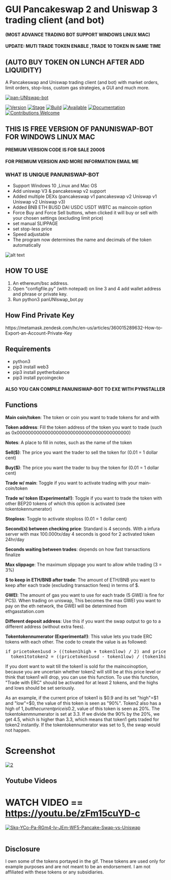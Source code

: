# GUI Pancakeswap 2 and Uniswap 3 trading client (and bot)
<H4>(MOST ADVANCE TRADING BOT SUPPORT WINDOWS LINUX MAC)</H4> 

<H4>UPDATE: MUTI TRADE TOKEN ENABLE ,TRADE 10 TOKEN IN SAME TIME </H4>

<H2>(AUTO BUY TOKEN ON LUNCH AFTER ADD LIQUIDITY)</H2>

A Pancakeswap and Uniswap trading client (and bot) with market orders, limit orders, stop-loss, custom gas strategies, a GUI and much more.

<a href="https://ibb.co/6Hs7WPt"><img src="https://i.ibb.co/QPm3KNH/pan-UNIswap-bot.jpg" alt="pan-UNIswap-bot" border="0"></a>

  
[![Version](https://img.shields.io/badge/Codename-BlackHat-red.svg?maxAge=259200)]()
[![Stage](https://img.shields.io/badge/Release-Stable-brightgreen.svg)]()
[![Build](https://img.shields.io/badge/Supported_OS-WINDOWS-orange.svg)]()
[![Available](https://img.shields.io/badge/Available-LINUX-orange.svg?maxAge=259200)]()
[![Documentation](https://img.shields.io/badge/PANUNISWAP-BOT-red.svg?maxAge=259200)]()
[![Contributions Welcome](https://img.shields.io/badge/Type-FREE-blue.svg?style=flat)]()


<H2> THIS IS FREE VERSION OF PANUNISWAP-BOT FOR WINDOWS LINUX MAC</H2>
<H4> PREMIUM VERSION CODE IS FOR SALE 2000$ </H4>
<H4> FOR PREMIUM VERSION AND MORE INFORMATION EMAIL ME </H4>

 
<H3>WHAT IS UNIQUE PANUNISWAP-BOT</h3>

- Support Windows 10 ,Linux and Mac OS
- Add uniswap V3 & pancakeswap v2 support
- Added multiple DEXs (pancakeswap v1 pancakeswap v2 Uniswap v1 Uniswap v2 Uniswap v3)
- Added BNB ETH BUSD DAI USDC USDT WBTC as maincoin option
- Force Buy and Force Sell buttons, when clicked it will buy or sell with your chosen settings (excluding limit price)
- set manual SLIPPAGE
- set stop-less price
- Speed adjustable
- The program now determines the name and decimals of the token automatically


![alt text](https://github.com/persianhydra/panUNIswap-bot/blob/main/panUNIswap-bot.gif?raw=true "GIF application")


<H2>HOW TO USE</H2>

1. An ethereum/bsc address.
2. Open "configfile.py" (with notepad) on line 3 and 4 add wallet address and phrase or private key.
3. Run python3 panUNIswap_bot.py

<H2>How Find Private Key</H2>
https://metamask.zendesk.com/hc/en-us/articles/360015289632-How-to-Export-an-Account-Private-Key

<H2>Requirements</H2>

- python3
- pip3 install web3     
- pip3 install pyetherbalance 
- pip3 install pycoingecko   

<H4>ALSO YOU CAN COMPILE PANUNISWAP-BOT TO EXE WITH PYINSTALLER</H4>


<H2>Functions</H2>

<b>Main coin/token</b>: The token or coin you want to trade tokens for and with

<b>Token address</b>: Fill the token address of the token you want to trade (such as 0x0000000000000000000000000000000000000000)

<b>Notes</b>: A place to fill in notes, such as the name of the token

<b>Sell($)</b>: The price you want the trader to sell the token for (0.01 = 1 dollar cent)

<b>Buy($)</b>: The price you want the trader to buy the token for (0.01 = 1 dollar cent)

<b>Trade w/ main</b>: Toggle if you want to activate trading with your main-coin/token

<b>Trade w/ token (Experimental!)</b>: Toggle if you want to trade the token with other BEP20 tokens of which this option is activated (see tokentokennumerator)

<b>Stoploss</b>: Toggle to activate stoploss (0.01 = 1 dollar cent)

<b>Second(s) between checking price</b>: Standard is 4 seconds. With a infura server with max 100.000tx/day 4 seconds is good for 2 activated token 24hr/day

<b>Seconds waiting between trades</b>: depends on how fast transactions finalize

<b>Max slippage</b>: The maximum slippage you want to allow while trading (3 = 3%)

<b>$ to keep in ETH/BNB after trade</b>: The amount of ETH/BNB you want to keep after each trade (excluding transaction fees) in terms of $.

<b>GWEI</b>: The amount of gas you want to use for each trade (5 GWEI is fine for PCS). When trading on uniswap, This becomes the max GWEI you want to pay on the eth network, the GWEI will be determined from ethgasstation.com

<b>Different deposit address</b>: Use this if you want the swap output to go to a different address (without extra fees).

<b>Tokentokennumerator (Experimental!)</b>: This value lets you trade ERC tokens with each other. The code to create the value is as followed:
<pre>if pricetoken1usd > ((token1high + token1low) / 2) and pricetoken2usd < ((token2high + token2low) / 2):
  token1totoken2 = ((pricetoken1usd - token1low) / (token1high - token1low)) / ((pricetoken2usd - token2low) / (token2high - token2low))</pre>
  
If you dont want to wait till the token1 is sold for the maincoinoption, because you are uncertain whether token2 will still be at this price level or think that token1 will     drop, you can use this function. To use this function, "Trade with ERC" should be activated for at least 2 tokens, and the highs and lows should be set seriously.
    
  As an example, if the current price of token1 is $0.9 and its set "high"=$1 and "low"=$0, the value of this token is seen as "90%". Token2 also has a high of $1, but the         current price is 0.2$, value of this token is seen as 20%. The tokentokenmnumerator is set at 3.3. If we divide the 90% by the 20%, we get 4.5, which is higher than 3.3, which   means that token1 gets traded for token2 instantly. If the tokentokennumerator was set to 5, the swap would not happen.
  



# Screenshot

<a href="https://ibb.co/CJmgG9M"><img src="https://i.ibb.co/8zNqZxd/2.png" alt="2" border="0"></a>



 
## Youtube Videos 

# WATCH VIDEO == https://youtu.be/zFm15cuYD-c

 
<a href="https://ibb.co/rZ5jwTz"><img src="https://i.ibb.co/BgTpCdQ/Skq-YCo-Pa-RGm4-Iv-JEm-WF5-Pancake-Swap-vs-Uniswap.png" alt="Skq-YCo-Pa-RGm4-Iv-JEm-WF5-Pancake-Swap-vs-Uniswap" border="0"></a><br /><a target='_blank' href='https://nl.imgbb.com/'></a><br />


<H2>Disclosure</H2>
I own some of the tokens portayed in the gif. These tokens are used only for example purposes and are not meant to be an endorsement. I am not affiliated with these tokens or any subsidiaries.

  

